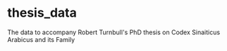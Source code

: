 # thesis_data
The data to accompany Robert Turnbull's PhD thesis on Codex Sinaiticus Arabicus and its Family
